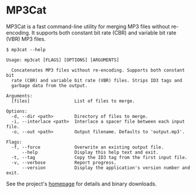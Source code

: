 
# MP3Cat

MP3Cat is a fast command-line utility for merging MP3 files without re-encoding. It supports both constant bit rate (CBR) and variable bit rate (VBR) MP3 files.

    $ mp3cat --help

    Usage: mp3cat [FLAGS] [OPTIONS] [ARGUMENTS]

      Concatenates MP3 files without re-encoding. Supports both constant bit
      rate (CBR) and variable bit rate (VBR) files. Strips ID3 tags and
      garbage data from the output.

    Arguments:
      [files]                 List of files to merge.

    Options:
      -d, --dir <path>        Directory of files to merge.
      -i, --interlace <path>  Interlace a spacer file between each input file.
      -o, --out <path>        Output filename. Defaults to 'output.mp3'.

    Flags:
      -f, --force             Overwrite an existing output file.
          --help              Display this help text and exit.
      -t, --tag               Copy the ID3 tag from the first input file.
      -v, --verbose           Report progress.
          --version           Display the application's version number and exit.

See the project's [homepage][] for details and binary downloads.

[homepage]: http://mulholland.xyz/dev/mp3cat/
